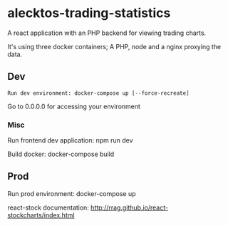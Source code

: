 # alecktos-trading-statistics

A react application with an PHP backend for viewing trading charts. 

It's using three docker containers; A PHP, node and a nginx proxying the data. 
 
## Dev
    Run dev environment: docker-compose up [--force-recreate]
Go to 0.0.0.0 for accessing your environment
### Misc
Run frontend dev application: npm run dev

Build docker: docker-compose build
 
## Prod
Run prod environment: docker-compose up
 
react-stock documentation: http://rrag.github.io/react-stockcharts/index.html
 